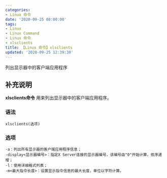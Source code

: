```yaml
---
categories:
- Linux 命令
date: '2020-09-25 08:00:00'
tags:
- Linux
- Linux Command
- Linux 命令
- xlsclients
title: 【Linux 命令】xlsclients
updated: '2020-09-25 12:39:30'
---
```


列出显示器中的客户端应用程序

## 补充说明

**xlsclients命令** 用来列出显示器中的客户端应用程序。

###  语法

```shell
xlsclients(选项)
```

###  选项

```shell
-a：列出所有显示器的客户端应用程序信息；
-display<显示器编号>：指定X Server连接的显示器编号，该编号由"0"开始计算，依序递增；
-l：使用详细格式列表；
-m<最大指令长度>：设置显示指令信息的最大长度，单位以字符计算。
```


<!-- Linux命令行搜索引擎：https://jaywcjlove.github.io/linux-command/ -->